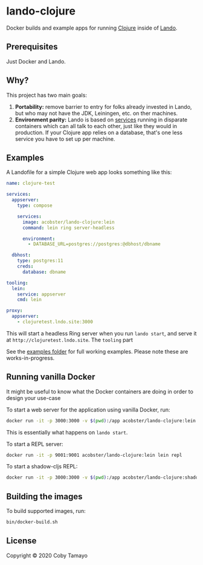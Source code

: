 # lando-clojure

Docker builds and example apps for running [Clojure](https://clojure.org/) inside of [Lando](https://lando.dev).

## Prerequisites

Just Docker and Lando.

## Why?

This project has two main goals:

1. **Portability:** remove barrier to entry for folks already invested in Lando, but who may not have the JDK, Leiningen, etc. on ther machines.
2. **Environment parity:** Lando is based on [services](https://docs.lando.dev/config/services.html) running in disparate containers which can all talk to each other, just like they would in production. If your Clojure app relies on a database, that's one less service you have to set up per machine.

## Examples

A Landofile for a simple Clojure web app looks something like this:

```yaml
name: clojure-test

services:
  appserver:
    type: compose

    services:
      image: acobster/lando-clojure:lein
      command: lein ring server-headless

      environment:
        - DATABASE_URL=postgres://postgres:@dbhost/dbname

  dbhost:
    type: postgres:11
    creds:
      database: dbname

tooling:
  lein:
    service: appserver
    cmd: lein

proxy:
  appserver:
    - clojuretest.lndo.site:3000
```

This will start a headless Ring server when you run `lando start`, and serve it at `http://clojuretest.lndo.site`. The `tooling` part 

See the [examples folder](https://github.com/acobster/lando-clojure/tree/master/examples) for full working examples. Please note these are works-in-progress.

## Running vanilla Docker

It might be useful to know what the Docker containers are doing in order to design your use-case 

To start a web server for the application using vanilla Docker, run:

```sh
docker run -it -p 3000:3000 -v $(pwd):/app acobster/lando-clojure:lein lein ring server-headless
```

This is essentially what happens on `lando start`.

To start a REPL server:

```sh
docker run -it -p 9001:9001 acobster/lando-clojure:lein lein repl
```

To start a shadow-cljs REPL:

```sh
docker run -it -p 3000:3000 -v $(pwd):/app acobster/lando-clojure:shadow-cljs shadow-cljs cljs-repl dev
```

## Building the images

To build supported images, run:

```sh
bin/docker-build.sh
```

## License

Copyright © 2020 Coby Tamayo
